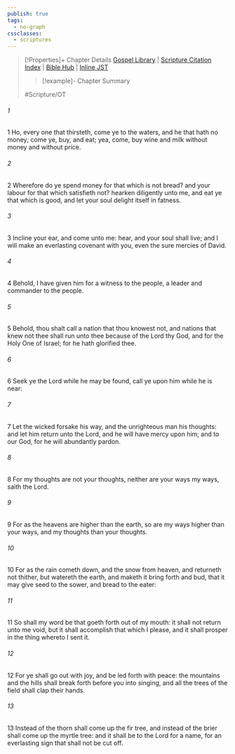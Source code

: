 ```yaml
---
publish: true
tags:
  - no-graph
cssclasses:
  - scriptures
---
```

>[!Properties]+ Chapter Details
>[Gospel Library](https://churchofjesuschrist.org/study/scriptures/ot/isa/55?lang=eng)    |    [Scripture Citation Index](https://scriptures.byu.edu/#07b37::c07b37)    |    [Bible Hub](https://biblehub.com/isaiah/55.htm)    |    [Inline JST](https://scripturetoolbox.com/html/ic/Isaiah/55.html)
>>[!example]- Chapter Summary
>> 
> 
>
>#Scripture/OT
###### 1
1 Ho, every one that thirsteth, come ye to the waters, and he that hath no money; come ye, buy, and eat; yea, come, buy wine and milk without money and without price.
###### 2
2 Wherefore do ye spend money for that which is not bread? and your labour for that which satisfieth not? hearken diligently unto me, and eat ye that which is good, and let your soul delight itself in fatness.
###### 3
3 Incline your ear, and come unto me: hear, and your soul shall live; and I will make an everlasting covenant with you, even the sure mercies of David.
###### 4
4 Behold, I have given him for a witness to the people, a leader and commander to the people.
###### 5
5 Behold, thou shalt call a nation that thou knowest not, and nations that knew not thee shall run unto thee because of the Lord thy God, and for the Holy One of Israel; for he hath glorified thee.
###### 6
6 Seek ye the Lord while he may be found, call ye upon him while he is near:
###### 7
7 Let the wicked forsake his way, and the unrighteous man his thoughts: and let him return unto the Lord, and he will have mercy upon him; and to our God, for he will abundantly pardon.
###### 8
8 For my thoughts are not your thoughts, neither are your ways my ways, saith the Lord.
###### 9
9 For as the heavens are higher than the earth, so are my ways higher than your ways, and my thoughts than your thoughts.
###### 10
10 For as the rain cometh down, and the snow from heaven, and returneth not thither, but watereth the earth, and maketh it bring forth and bud, that it may give seed to the sower, and bread to the eater:
###### 11
11 So shall my word be that goeth forth out of my mouth: it shall not return unto me void, but it shall accomplish that which I please, and it shall prosper in the thing whereto I sent it.
###### 12
12 For ye shall go out with joy, and be led forth with peace: the mountains and the hills shall break forth before you into singing, and all the trees of the field shall clap their hands.
###### 13
13 Instead of the thorn shall come up the fir tree, and instead of the brier shall come up the myrtle tree: and it shall be to the Lord for a name, for an everlasting sign that shall not be cut off.
